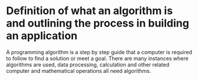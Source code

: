 # Definition of what an algorithm is and outlining the process in building an application

A programming algorithm is a step by step guide that a computer is required to follow to find a solution or meet a goal. There are many instances where algorithms are used, data processing, calculation and other related computer and mathematical operations all need algorithms.

